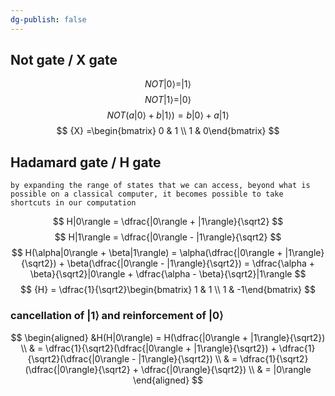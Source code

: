 ```yaml
---
dg-publish: false
---
```

## Not gate / X gate 

$$
{NOT|0\rangle = |1\rangle}
$$
$$
{NOT|1\rangle = |0\rangle}
$$
$$
{NOT( a|0\rangle + b|1\rangle ) = b|0\rangle + a|1\rangle}
$$
$$
{X} =\begin{bmatrix} 0 & 1 \\ 1 & 0\end{bmatrix}
$$

## Hadamard gate / H gate

	by expanding the range of states that we can access, beyond what is possible on a classical computer, it becomes possible to take shortcuts in our computation

$$
H|0\rangle = \dfrac{|0\rangle + |1\rangle}{\sqrt2}
$$
$$
H|1\rangle = \dfrac{|0\rangle - |1\rangle}{\sqrt2}
$$
$$
H(\alpha|0\rangle + \beta|1\rangle) = \alpha(\dfrac{|0\rangle + |1\rangle}{\sqrt2}) + \beta(\dfrac{|0\rangle - |1\rangle}{\sqrt2})
= \dfrac{\alpha + \beta}{\sqrt2}|0\rangle + \dfrac{\alpha - \beta}{\sqrt2}|1\rangle
$$
$$
{H} = \dfrac{1}{\sqrt2}\begin{bmatrix} 1 & 1 \\ 1 & -1\end{bmatrix}
$$

### cancellation of $|1\rangle$ and reinforcement of $|0\rangle$ 
$$
\begin{aligned}
&H(H|0\rangle) = H(\dfrac{|0\rangle + |1\rangle}{\sqrt2}) \\
&                        =  \dfrac{1}{\sqrt2}(\dfrac{|0\rangle + |1\rangle}{\sqrt2}) +  \dfrac{1}{\sqrt2}(\dfrac{|0\rangle - |1\rangle}{\sqrt2}) \\
& = \dfrac{1}{\sqrt2}(\dfrac{|0\rangle}{\sqrt2} + \dfrac{|0\rangle}{\sqrt2}) \\
& = |0\rangle
\end{aligned}
$$

